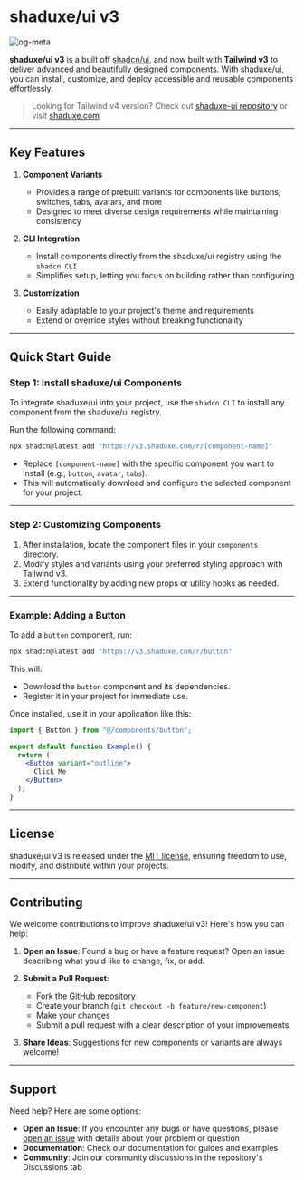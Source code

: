 # shaduxe/ui v3

![og-meta](https://github.com/user-attachments/assets/2f571cbc-fa29-476e-b6e4-88e5372c69dc)

**shaduxe/ui v3** is a built off [shadcn/ui](https://ui.shadcn.com), and now built with **Tailwind v3** to deliver advanced and beautifully designed components. With shaduxe/ui, you can install, customize, and deploy accessible and reusable components effortlessly.

> Looking for Tailwind v4 version? Check out [shaduxe-ui repository](https://github.com/BankkRoll/shaduxe-ui) or visit [shaduxe.com](https://ui.shaduxe.com/)

---

## Key Features

1. **Component Variants**
   - Provides a range of prebuilt variants for components like buttons, switches, tabs, avatars, and more
   - Designed to meet diverse design requirements while maintaining consistency

2. **CLI Integration**
   - Install components directly from the shaduxe/ui registry using the `shadcn CLI`
   - Simplifies setup, letting you focus on building rather than configuring

3. **Customization**
   - Easily adaptable to your project's theme and requirements
   - Extend or override styles without breaking functionality

---

## Quick Start Guide

### Step 1: Install shaduxe/ui Components

To integrate shaduxe/ui into your project, use the `shadcn CLI` to install any component from the shaduxe/ui registry. 

Run the following command:
```bash
npx shadcn@latest add "https://v3.shaduxe.com/r/[component-name]"
```

- Replace `[component-name]` with the specific component you want to install (e.g., `button`, `avatar`, `tabs`).
- This will automatically download and configure the selected component for your project.

---

### Step 2: Customizing Components

1. After installation, locate the component files in your `components` directory.
2. Modify styles and variants using your preferred styling approach with Tailwind v3.
3. Extend functionality by adding new props or utility hooks as needed.

---

### Example: Adding a Button

To add a `button` component, run:
```bash
npx shadcn@latest add "https://v3.shaduxe.com/r/button"
```

This will:
- Download the `button` component and its dependencies.
- Register it in your project for immediate use.

Once installed, use it in your application like this:
```jsx
import { Button } from "@/components/button";

export default function Example() {
  return (
    <Button variant="outline">
      Click Me
    </Button>
  );
}
```

---

## License

shaduxe/ui v3 is released under the [MIT license](LICENSE), ensuring freedom to use, modify, and distribute within your projects.

---

## Contributing

We welcome contributions to improve shaduxe/ui v3! Here's how you can help:

1. **Open an Issue**: Found a bug or have a feature request? Open an issue describing what you'd like to change, fix, or add.

2. **Submit a Pull Request**:
   - Fork the [GitHub repository](https://github.com/BankkRoll/shaduxe-ui-v3)
   - Create your branch (`git checkout -b feature/new-component`)
   - Make your changes
   - Submit a pull request with a clear description of your improvements

3. **Share Ideas**: Suggestions for new components or variants are always welcome!

---

## Support

Need help? Here are some options:

- **Open an Issue**: If you encounter any bugs or have questions, please [open an issue](https://github.com/BankkRoll/shaduxe-ui-v3/issues/new) with details about your problem or question
- **Documentation**: Check our documentation for guides and examples
- **Community**: Join our community discussions in the repository's Discussions tab 
